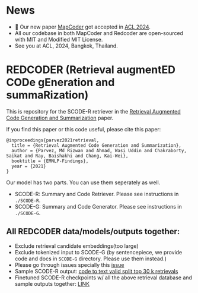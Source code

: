 
# News
- 🎉 Our new paper [MapCoder](https://raw.githubusercontent.com/Md-Ashraful-Pramanik/MapCoder/) got accepted in [ACL 2024](https://2024.aclweb.org/).
- All our codebase in both MapCoder and Redcoder are open-sourced with MIT and Modified MIT License.
- See you at ACL, 2024, Bangkok, Thailand. 

# REDCODER (Retrieval augmentED CODe gEneration and summaRization)

This is repository for the SCODE-R retriever in the [Retrieval Augmented Code Generation and Summarization](https://arxiv.org/abs/2108.11601) paper.

If you find this paper or this code useful, please cite this paper:
```
@inproceedings{parvez2021retrieval,
  title = {Retrieval Augmented Code Generation and Summarization},
  author = {Parvez, Md Rizwan and Ahmad, Wasi Uddin and Chakraborty, Saikat and Ray, Baishakhi and Chang, Kai-Wei},
  booktitle = {EMNLP-Findings},
  year = {2021}
}
```

Our model has two parts. You can use them seperately as well.
- SCODE-R: Summary and Code Retriever. Please see instructions in ```./SCODE-R```.
- SCODE-G: Summary and Code Generator. Please see instructions in ```./SCODE-G```.


## All REDCODER data/models/outputs together:
- Exclude retrieval candidate embeddings(too large)
- Exclude tokenized input to SCODE-G (by sentencepiece, we provide code and docs in ```SCODE-G``` directory. Please use them instead.)
- Please go through issues specially this [issue](https://github.com/rizwan09/REDCODER/issues/1)
- Sample SCODE-R output: [code to text valid split top 30 k retrievals](https://drive.google.com/file/d/1OZHQWajhq4F4TVs7Oiqmze_MK4XZoC_N/view?usp=drive_web)
- Finetuned SCODE-R checkpoints w/ all the above retrieval database and sample outputs together: [LINK](https://drive.google.com/drive/folders/1qrt6DkJKp43TNN_wCTVCP98BOtD-9o9J?usp=sharing)
